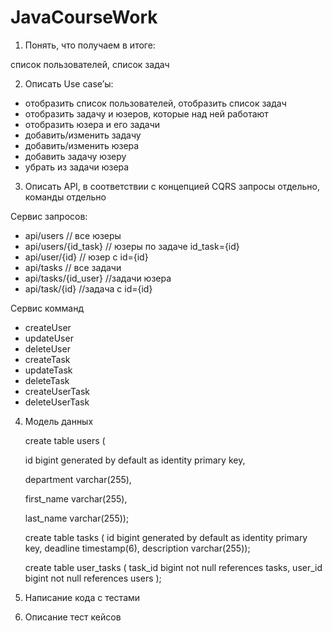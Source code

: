 # JavaCourseWork

1) Понять, что получаем в итоге:

список пользователей, список задач


2) Описать Use case’ы:
 - отобразить список пользователей, отобразить список задач
 - отобразить задачу и юзеров, которые над ней работают
 - отобразить юзера и его задачи
 - добавить/изменить задачу
 - добавить/изменить юзера
 - добавить задачу юзеру
 - убрать из задачи юзера

3) Описать API,
в соответствии с концепцией CQRS запросы отдельно, команды отдельно

Сервис запросов:

 - api/users // все юзеры
 - api/users/{id_task} // юзеры по задаче id_task={id}
 - api/user/{id} // юзер с id={id}
 - api/tasks // все задачи
 - api/tasks/{id_user} //задачи юзера
 - api/task/{id} //задача с id={id}

Сервис комманд

 - createUser
 - updateUser
 - deleteUser
 - createTask
 - updateTask
 - deleteTask
 - createUserTask
 - deleteUserTask

4) Модель данных

   create table users
   (

   id bigint generated by default as identity
   primary key,

   department varchar(255),

   first_name varchar(255),

   last_name  varchar(255));

    create table tasks
(
id bigint generated by default as identity
primary key,
deadline    timestamp(6),
description varchar(255));

    create table user_tasks
(
task_id bigint not null
references tasks,
user_id bigint not null
references users
);


5) Написание кода с тестами

6) Описание тест кейсов
